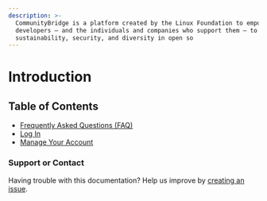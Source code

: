 ```yaml
---
description: >-
  CommunityBridge is a platform created by the Linux Foundation to empower
  developers — and the individuals and companies who support them — to advance
  sustainability, security, and diversity in open so
---
```


# Introduction

## Table of Contents

* [Frequently Asked Questions \(FAQ\)](https://github.com/communitybridge/communitybridge.github.io/tree/3598093efed229d02ae83a3ee2377f114fadcfbc/faq.md)
* [Log In](https://github.com/communitybridge/communitybridge.github.io/tree/acfe4e50937d975b5f37f15f4bdf624c30d498c1/index-login/README.md)
* [Manage Your Account](https://github.com/communitybridge/communitybridge.github.io/tree/acfe4e50937d975b5f37f15f4bdf624c30d498c1/index-account/README.md)

### Support or Contact

Having trouble with this documentation? Help us improve by [creating an issue](https://github.com/communitybridge/communitybridge.github.io/issues).

